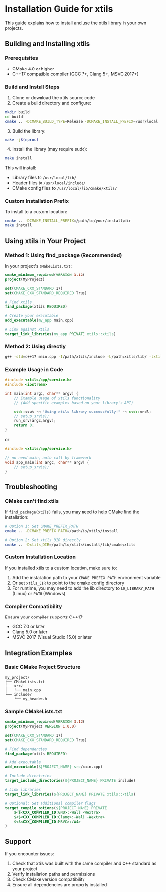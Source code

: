 # Installation Guide for xtils

This guide explains how to install and use the xtils library in your own projects.

## Building and Installing xtils

### Prerequisites
- CMake 4.0 or higher
- C++17 compatible compiler (GCC 7+, Clang 5+, MSVC 2017+)

### Build and Install Steps

1. Clone or download the xtils source code
2. Create a build directory and configure:
```bash
mkdir build
cd build
cmake .. -DCMAKE_BUILD_TYPE=Release -DCMAKE_INSTALL_PREFIX=/usr/local
```

3. Build the library:
```bash
make -j$(nproc)
```

4. Install the library (may require sudo):
```bash
make install
```

This will install:
- Library files to `/usr/local/lib/`
- Header files to `/usr/local/include/`
- CMake config files to `/usr/local/lib/cmake/xtils/`

### Custom Installation Prefix

To install to a custom location:
```bash
cmake .. -DCMAKE_INSTALL_PREFIX=/path/to/your/install/dir
make install
```

## Using xtils in Your Project

### Method 1: Using find_package (Recommended)

In your project's `CMakeLists.txt`:

```cmake
cmake_minimum_required(VERSION 3.12)
project(MyProject)

set(CMAKE_CXX_STANDARD 17)
set(CMAKE_CXX_STANDARD_REQUIRED True)

# Find xtils
find_package(xtils REQUIRED)

# Create your executable
add_executable(my_app main.cpp)

# Link against xtils
target_link_libraries(my_app PRIVATE xtils::xtils)
```

### Method 2: Using directly

```bash
g++ -std=c++17 main.cpp -I/path/xtils/include -L/path/xitls/lib/ -lxtils -o my_app
```

### Example Usage in Code

```cpp
#include <xtils/app/service.h>
#include <iostream>

int main(int argc, char** argv) {
    // Example usage of xtils functionality
    // (Add specific examples based on your library's API)

    std::cout << "Using xtils library successfully!" << std::endl;
    // setup_srv(s);
    run_srv(argc,argv);
    return 0;
}
```

or

```cpp
#include <xtils/app/service.h>

// no need main, auto call by framework
void app_main(int argc, char** argv) {
    // setup_srv(s);
}
```

## Troubleshooting

### CMake can't find xtils

If `find_package(xtils)` fails, you may need to help CMake find the installation:

```bash
# Option 1: Set CMAKE_PREFIX_PATH
cmake .. -DCMAKE_PREFIX_PATH=/path/to/xtils/install

# Option 2: Set xtils_DIR directly
cmake .. -Dxtils_DIR=/path/to/xtils/install/lib/cmake/xtils
```

### Custom Installation Location

If you installed xtils to a custom location, make sure to:

1. Add the installation path to your `CMAKE_PREFIX_PATH` environment variable
2. Or set `xtils_DIR` to point to the cmake config directory
3. For runtime, you may need to add the lib directory to `LD_LIBRARY_PATH` (Linux) or `PATH` (Windows)

### Compiler Compatibility

Ensure your compiler supports C++17:
- GCC 7.0 or later
- Clang 5.0 or later
- MSVC 2017 (Visual Studio 15.0) or later

## Integration Examples

### Basic CMake Project Structure

```
my_project/
├── CMakeLists.txt
├── src/
│   └── main.cpp
└── include/
    └── my_header.h
```

### Sample CMakeLists.txt

```cmake
cmake_minimum_required(VERSION 3.12)
project(MyProject VERSION 1.0.0)

set(CMAKE_CXX_STANDARD 17)
set(CMAKE_CXX_STANDARD_REQUIRED True)

# Find dependencies
find_package(xtils REQUIRED)

# Add executable
add_executable(${PROJECT_NAME} src/main.cpp)

# Include directories
target_include_directories(${PROJECT_NAME} PRIVATE include)

# Link libraries
target_link_libraries(${PROJECT_NAME} PRIVATE xtils::xtils)

# Optional: Set additional compiler flags
target_compile_options(${PROJECT_NAME} PRIVATE
    $<$<CXX_COMPILER_ID:GNU>:-Wall -Wextra>
    $<$<CXX_COMPILER_ID:Clang>:-Wall -Wextra>
    $<$<CXX_COMPILER_ID:MSVC>:/W4>
)
```

## Support

If you encounter issues:
1. Check that xtils was built with the same compiler and C++ standard as your project
2. Verify installation paths and permissions
3. Check CMake version compatibility
4. Ensure all dependencies are properly installed
